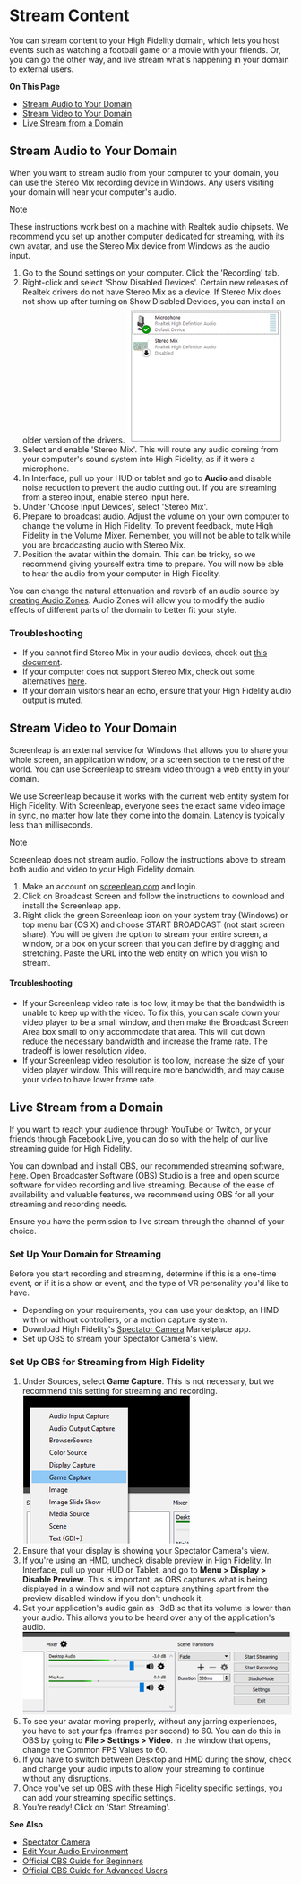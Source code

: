 # Stream Content

You can stream content to your High Fidelity domain, which lets you host events such as watching a football game or a movie with your friends. Or, you can go the other way, and live stream what's happening in your domain to external users. 

**On This Page**

+ [Stream Audio to Your Domain](#stream-audio-to-your-domain)
+ [Stream Video to Your Domain](#stream-video-to-your-domain)
+ [Live Stream from a Domain](#live-stream-from-a-domain)

## Stream Audio to Your Domain

When you want to stream audio from your computer to your domain, you can use the Stereo Mix recording device in Windows. Any users visiting your domain will hear your computer's audio.  

<div class="admonition note">
    <p class="admonition-title">Note</p>
    <p>These instructions work best on a machine with Realtek audio chipsets. We recommend you set up another computer dedicated for streaming, with its own avatar, and use the Stereo Mix device from Windows as the audio input.</p>
</div>

1. Go to the Sound settings on your computer. Click the 'Recording' tab. 
2. Right-click and select 'Show Disabled Devices'. Certain new releases of Realtek drivers do not have Stereo Mix as a device. If Stereo Mix does not show up after turning on Show Disabled Devices, you can install an older version of the drivers. ![](_images/showdisableddevices.PNG)
3. Select and enable 'Stereo Mix'. This will route any audio coming from your computer's sound system into High Fidelity, as if it were a microphone. 
4. In Interface, pull up your HUD or tablet and go to **Audio** and disable noise reduction to prevent the audio cutting out. If you are streaming from a stereo input, enable stereo input here.
5. Under 'Choose Input Devices', select 'Stereo Mix'.  
6. Prepare to broadcast audio. Adjust the volume on your own computer to change the volume in High Fidelity. To prevent feedback, mute High Fidelity in the Volume Mixer. Remember, you will not be able to talk while you are broadcasting audio with Stereo Mix.
7. Position the avatar within the domain. This can be tricky, so we recommend giving yourself extra time to prepare. You will now be able to hear the audio from your computer in High Fidelity.

You can change the natural attenuation and reverb of an audio source by [creating Audio Zones](your-domain/configure-settings.html#audio-environments). Audio Zones will allow you to modify the audio effects of different parts of the domain to better fit your style. 

### Troubleshooting
+ If you cannot find Stereo Mix in your audio devices, check out [this document](https://www.howtogeek.com/howto/39532/how-to-enable-stereo-mix-in-windows-7-to-record-audio/).
+ If your computer does not support Stereo Mix, check out some alternatives [here](https://mediarealm.com.au/articles/stereo-mix-setup-windows-10/).
+ If your domain visitors hear an echo, ensure that your High Fidelity audio output is muted.



## Stream Video to Your Domain

Screenleap is an external service for Windows that allows you to share your whole screen, an application window, or a screen section to the rest of the world. You can use Screenleap to stream video through a web entity in your domain. 

We use Screenleap because it works with the current web entity system for High Fidelity. With Screenleap, everyone sees the exact same video image in sync, no matter how late they come into the domain. Latency is typically less than milliseconds.

<div class="admonition note">
    <p class="admonition-title">Note</p>
    <p>Screenleap does not stream audio. Follow the instructions above to stream both audio and video to your High Fidelity domain.</p>
</div>

1. Make an account on [screenleap.com](http://screenleap.com) and login.
2. Click on Broadcast Screen and follow the instructions to download and install the Screenleap app. 
3. Right click the green Screenleap icon on your system tray (Windows) or top menu bar (OS X) and choose START BROADCAST (not start screen share). You will be given the option to stream your entire screen, a window, or a box on your screen that you can define by dragging and stretching. Paste the URL into the web entity on which you wish to stream.

#### Troubleshooting
+ If your Screenleap video rate is too low, it may be that the bandwidth is unable to keep up with the video. To fix this, you can scale down your video player to be a small window, and then make the Broadcast Screen Area box small to only accommodate that area. This will cut down reduce the necessary bandwidth and increase the frame rate. The tradeoff is lower resolution video. 
+ If your Screenleap video resolution is too low, increase the size of your video player window. This will require more bandwidth, and may cause your video to have lower frame rate.



## Live Stream from a Domain

If you want to reach your audience through YouTube or Twitch, or your friends through Facebook Live, you can do so with the help of our live streaming guide for High Fidelity.

You can download and install OBS, our recommended streaming software, [here](https://obsproject.com/). Open Broadcaster Software (OBS) Studio is a free and open source software for video recording and live streaming. Because of the ease of availability and valuable features, we recommend using OBS for all your streaming and recording needs. 

Ensure you have the permission to live stream through the channel of your choice. 

### Set Up Your Domain for Streaming

Before you start recording and streaming, determine if this is a one-time event, or if it is a show or event, and the type of VR personality you'd like to have. 

+ Depending on your requirements, you can use your desktop, an HMD with or without controllers, or a motion capture system.
+ Download High Fidelity's [Spectator Camera](../explore/personalize/install-apps#spectator-cam) Marketplace app. 
+ Set up OBS to stream your Spectator Camera's view. 

### Set Up OBS for Streaming from High Fidelity

1. Under Sources, select **Game Capture**. This is not necessary, but we recommend this setting for streaming and recording. ![](_images/game-capture.PNG)
2. Ensure that your display is showing your Spectator Camera's view. 
3. If you're using an HMD, uncheck disable preview in High Fidelity. In Interface, pull up your HUD or Tablet, and go to **Menu > Display > Disable Preview**. This is important, as OBS captures what is being displayed in a window and will not capture anything apart from the preview disabled window if you don't uncheck it. 
4.  Set your application's audio gain as -3dB so that its volume is lower than your audio. This allows you to be heard over any of the application's audio. ![](_images/audio-gain.PNG)
5.  To see your avatar moving properly, without any jarring experiences, you have to set your fps (frames per second) to 60. You can do this in OBS by going to **File > Settings > Video**. In the window that opens, change the Common FPS Values to 60. 
6.  If you have to switch between Desktop and HMD during the show, check and change your audio inputs to allow your streaming to continue without any disruptions. 
7.  Once you've set up OBS with these High Fidelity specific settings, you can add your streaming specific settings. 
8.  You're ready! Click on 'Start Streaming'. 

**See Also**

+ [Spectator Camera](../explore/personalize/install-apps#spectator-cam) 
+ [Edit Your Audio Environment](your-domain/configure-settings#audio-environments)
+ [Official OBS Guide for Beginners](https://obsproject.com/forum/threads/official-overview-guide.402/) 
+ [Official OBS Guide for Advanced Users](https://obsproject.com/forum/threads/official-quick-start-guide.410/)



